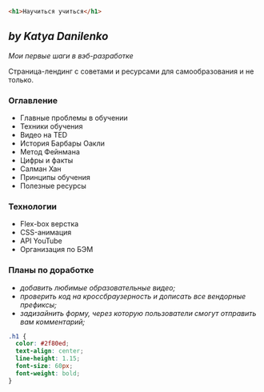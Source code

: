 ```html
<h1>Научиться учиться</h1>
```

## ***by Katya Danilenko***
*Мои первые шаги в вэб-разработке*

Страница-лендинг с советами и ресурсами для самообразования и не только.

### **Оглавление**
* Главные проблемы в обучении
* Техники обучения
* Видео нa TED
* История Барбары Оакли
* Метод Фейнмана
* Цифры и факты
* Салман Хан
* Принципы обучения
* Полезные ресурсы

### **Технологии**
* Flex-box верстка
* CSS-анимация
* API YouTube
* Организация по БЭМ

### **Планы по доработке**
* *добавить любимые образовательные видео;*
* *проверить код на кроссбраузерность и дописать все вендорные префиксы;*
* *задизайнить форму, через которую пользователи смогут отправить вам комментарий;*

```css
.h1 {
  color: #2f80ed;
  text-align: center;
  line-height: 1.15;
  font-size: 60px;
  font-weight: bold;
}
```
